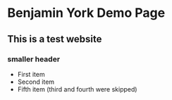 # Benjamin York Demo Page
## This is a test website
### smaller header

- First item
- Second item
- Fifth item (third and fourth were skipped)
